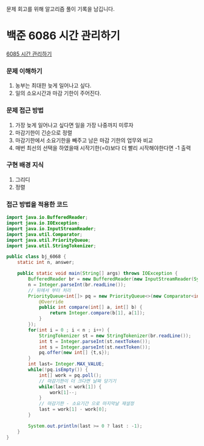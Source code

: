 문제 회고를 위해 알고리즘 풀이 기록을 남깁니다.

# 백준 6086 시간 관리하기
[6085 시간 관리하기](https://www.acmicpc.net/problem/6086)

### 문제 이해하기
1. 농부는 최대한 늦게 일어나고 싶다.
2. 일의 소요시간과 마감 기한이 주어진다.
 
 
### 문제 접근 방법
1. 가장 늦게 일어나고 싶다면 일을 가장 나중까지 미루자
2. 마감기한이 긴순으로 정렬
3. 마감기한에서 소요기한을 빼주고 남은 마감 기한의 업무와 비교
4. 매번 최선의 선택을 하였을때 시작기한(=0)보다 더 빨리 시작해야한다면 -1 출력


### 구현 배경 지식
1. 그리디
2. 정렬


### 접근 방법을 적용한 코드
```java
import java.io.BufferedReader;
import java.io.IOException;
import java.io.InputStreamReader;
import java.util.Comparator;
import java.util.PriorityQueue;
import java.util.StringTokenizer;

public class bj_6068 {
	static int n, answer;

	public static void main(String[] args) throws IOException {
		BufferedReader br = new BufferedReader(new InputStreamReader(System.in));
		n = Integer.parseInt(br.readLine());
		// 뒤에서 부터 처리
		PriorityQueue<int[]> pq = new PriorityQueue<>(new Comparator<int[]>() {
			@Override
			public int compare(int[] a, int[] b) {
				return Integer.compare(b[1], a[1]);
			}
		});
		for(int i = 0 ; i < n ; i++) {
			StringTokenizer st = new StringTokenizer(br.readLine());
			int t = Integer.parseInt(st.nextToken());
			int s = Integer.parseInt(st.nextToken());
			pq.offer(new int[] {t,s});
		}
		int last= Integer.MAX_VALUE;
		while(!pq.isEmpty()) {
			int[] work = pq.poll();
			// 마감기한이 더 크다면 날짜 당기기
			while(last < work[1]) {
				work[1]--;
			}
			// 마감기한 - 소요기간 으로 마지막날 재설정
			last = work[1] - work[0];
		}

		System.out.println(last >= 0 ? last : -1);
	}
}

```
